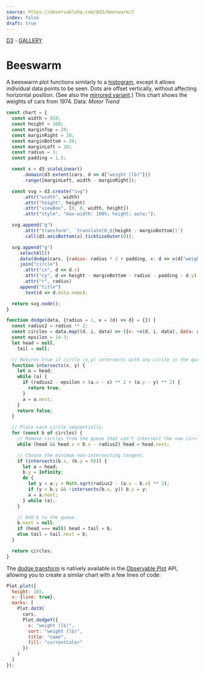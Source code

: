 ```yaml
---
source: https://observablehq.com/@d3/beeswarm/2
index: false
draft: true
---
```


<div style="color: grey; font: 13px/25.5px var(--sans-serif); text-transform: uppercase;"><h1 style="display: none;">Beeswarm</h1><a href="https://d3js.org/">D3</a> › <a href="/@d3/gallery">Gallery</a></div>

# Beeswarm

A beeswarm plot functions similarly to a [histogram](/@d3/histogram/2?intent=fork), except it allows individual data points to be seen. Dots are offset vertically, without affecting horizontal position. (See also the [mirrored variant](/@d3/beeswarm-mirrored/2?intent=fork).) This chart shows the weights of cars from 1974. Data: _Motor Trend_

```js echo
const chart = {
  const width = 928;
  const height = 160;
  const marginTop = 20;
  const marginRight = 20;
  const marginBottom = 20;
  const marginLeft = 20;
  const radius = 3;
  const padding = 1.5;

  const x = d3.scaleLinear()
      .domain(d3.extent(cars, d => d["weight (lb)"]))
      .range([marginLeft, width - marginRight]);

  const svg = d3.create("svg")
      .attr("width", width)
      .attr("height", height)
      .attr("viewBox", [0, 0, width, height])
      .attr("style", "max-width: 100%; height: auto;");

  svg.append("g")
      .attr("transform", `translate(0,${height - marginBottom})`)
      .call(d3.axisBottom(x).tickSizeOuter(0));

  svg.append("g")
    .selectAll()
    .data(dodge(cars, {radius: radius * 2 + padding, x: d => x(d["weight (lb)"])}))
    .join("circle")
      .attr("cx", d => d.x)
      .attr("cy", d => height - marginBottom - radius - padding - d.y)
      .attr("r", radius)
    .append("title")
      .text(d => d.data.name);

  return svg.node();
}
```

```js echo
function dodge(data, {radius = 1, x = (d) => d} = {}) {
  const radius2 = radius ** 2;
  const circles = data.map((d, i, data) => ({x: +x(d, i, data), data: d})).sort((a, b) => a.x - b.x);
  const epsilon = 1e-3;
  let head = null,
    tail = null;

  // Returns true if circle ⟨x,y⟩ intersects with any circle in the queue.
  function intersects(x, y) {
    let a = head;
    while (a) {
      if (radius2 - epsilon > (a.x - x) ** 2 + (a.y - y) ** 2) {
        return true;
      }
      a = a.next;
    }
    return false;
  }

  // Place each circle sequentially.
  for (const b of circles) {
    // Remove circles from the queue that can’t intersect the new circle b.
    while (head && head.x < b.x - radius2) head = head.next;

    // Choose the minimum non-intersecting tangent.
    if (intersects(b.x, (b.y = 0))) {
      let a = head;
      b.y = Infinity;
      do {
        let y = a.y + Math.sqrt(radius2 - (a.x - b.x) ** 2);
        if (y < b.y && !intersects(b.x, y)) b.y = y;
        a = a.next;
      } while (a);
    }

    // Add b to the queue.
    b.next = null;
    if (head === null) head = tail = b;
    else tail = tail.next = b;
  }

  return circles;
}
```

The [dodge transform](/plot/transforms/dodge) is natively available in the [Observable Plot](/plot/) API, allowing you to create a similar chart with a few lines of code:

```js echo
Plot.plot({
  height: 165,
  x: {line: true},
  marks: [
    Plot.dotX(
      cars,
      Plot.dodgeY({
        x: "weight (lb)",
        sort: "weight (lb)",
        title: "name",
        fill: "currentColor"
      })
    )
  ]
});
```
